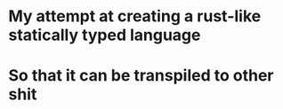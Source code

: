 # My attempt at creating a rust-like statically typed language
# So that it can be transpiled to other shit